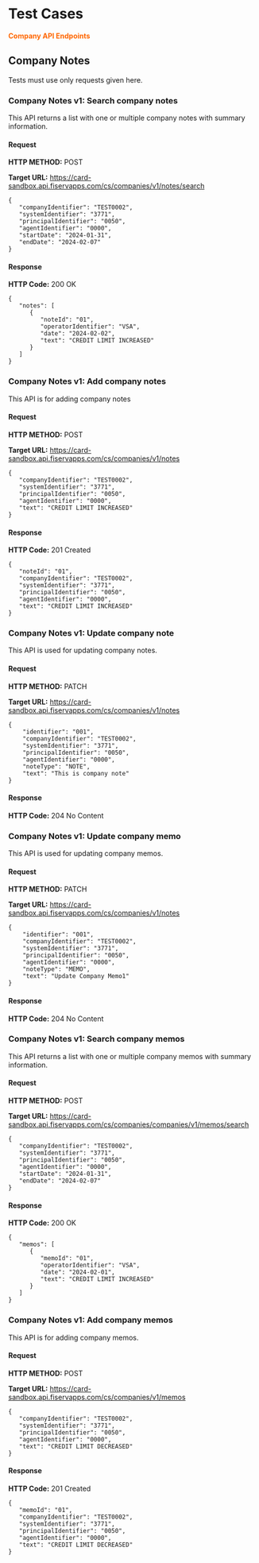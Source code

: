 # Test Cases

<span style="color:#ff6600;">**Company API Endpoints**</span>

## Company Notes

Tests must use only requests given here.

### Company Notes v1: Search company notes

This API returns a list with one or multiple company notes with summary information.

#### Request

**HTTP METHOD:** POST

**Target URL:** https://card-sandbox.api.fiservapps.com/cs/companies/v1/notes/search

```
{
   "companyIdentifier": "TEST0002",
   "systemIdentifier": "3771",
   "principalIdentifier": "0050",
   "agentIdentifier": "0000",
   "startDate": "2024-01-31",
   "endDate": "2024-02-07"
}
```

#### Response

**HTTP Code:** 200 OK

```
{
   "notes": [
      {
         "noteId": "01",
         "operatorIdentifier": "VSA",
         "date": "2024-02-02",
         "text": "CREDIT LIMIT INCREASED"
      }
   ]
}
```

### Company Notes v1: Add company notes

This API is for adding company notes

#### Request

**HTTP METHOD:** POST

**Target URL:** https://card-sandbox.api.fiservapps.com/cs/companies/v1/notes

```
{
   "companyIdentifier": "TEST0002",
   "systemIdentifier": "3771",
   "principalIdentifier": "0050",
   "agentIdentifier": "0000",
   "text": "CREDIT LIMIT INCREASED"
}
```

#### Response

**HTTP Code:** 201 Created

```
{
   "noteId": "01",
   "companyIdentifier": "TEST0002",
   "systemIdentifier": "3771",
   "principalIdentifier": "0050",
   "agentIdentifier": "0000",
   "text": "CREDIT LIMIT INCREASED"
}
```

### Company Notes v1: Update company note

This API is used for updating company notes.

#### Request

**HTTP METHOD:** PATCH

**Target URL:** https://card-sandbox.api.fiservapps.com/cs/companies/v1/notes

```
{
    "identifier": "001",
    "companyIdentifier": "TEST0002",
    "systemIdentifier": "3771",
    "principalIdentifier": "0050",
    "agentIdentifier": "0000",
    "noteType": "NOTE",
    "text": "This is company note"
}
```

#### Response

**HTTP Code:** 204 No Content

### Company Notes v1: Update company memo

This API is used for updating company memos.

#### Request

**HTTP METHOD:** PATCH

**Target URL:** https://card-sandbox.api.fiservapps.com/cs/companies/v1/notes

```
{
    "identifier": "001",
    "companyIdentifier": "TEST0002",
    "systemIdentifier": "3771",
    "principalIdentifier": "0050",
    "agentIdentifier": "0000",
    "noteType": "MEMO",
    "text": "Update Company Memo1"
}
```

#### Response

**HTTP Code:** 204 No Content

### Company Notes v1: Search company memos

This API returns a list with one or multiple company memos with summary information.

#### Request

**HTTP METHOD:** POST

**Target URL:** https://card-sandbox.api.fiservapps.com/cs/companies/companies/v1/memos/search

```
{
   "companyIdentifier": "TEST0002",
   "systemIdentifier": "3771",
   "principalIdentifier": "0050",
   "agentIdentifier": "0000",
   "startDate": "2024-01-31",
   "endDate": "2024-02-07"
}
```

#### Response

**HTTP Code:** 200 OK

```
{
   "memos": [
      {
         "memoId": "01",
         "operatorIdentifier": "VSA",
         "date": "2024-02-01",
         "text": "CREDIT LIMIT INCREASED"
      }
   ]
}
```

### Company Notes v1: Add company memos

This API is for adding company memos.

#### Request

**HTTP METHOD:** POST

**Target URL:** https://card-sandbox.api.fiservapps.com/cs/companies/v1/memos

```
{
   "companyIdentifier": "TEST0002",
   "systemIdentifier": "3771",
   "principalIdentifier": "0050",
   "agentIdentifier": "0000",
   "text": "CREDIT LIMIT DECREASED"
}
```

#### Response

**HTTP Code:** 201 Created

```
{
   "memoId": "01",
   "companyIdentifier": "TEST0002",
   "systemIdentifier": "3771",
   "principalIdentifier": "0050",
   "agentIdentifier": "0000",
   "text": "CREDIT LIMIT DECREASED"
}
```
